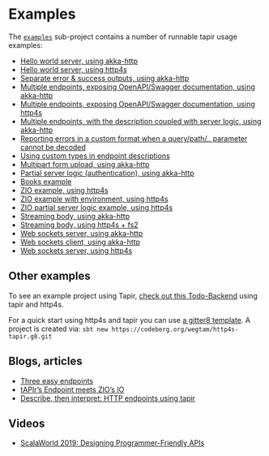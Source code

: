 # Examples

The [`examples`](https://github.com/softwaremill/tapir/tree/master/examples/src/main/scala/sttp/tapir/examples) sub-project contains a number of runnable tapir usage examples:

* [Hello world server, using akka-http](https://github.com/softwaremill/tapir/blob/master/examples/src/main/scala/sttp/tapir/examples/HelloWorldAkkaServer.scala)
* [Hello world server, using http4s](https://github.com/softwaremill/tapir/blob/master/examples/src/main/scala/sttp/tapir/examples/HelloWorldHttp4sServer.scala)
* [Separate error & success outputs, using akka-http](https://github.com/softwaremill/tapir/blob/master/examples/src/main/scala/sttp/tapir/examples/ErrorOutputsAkkaServer.scala)
* [Multiple endpoints, exposing OpenAPI/Swagger documentation, using akka-http](https://github.com/softwaremill/tapir/blob/master/examples/src/main/scala/sttp/tapir/examples/MultipleEndpointsDocumentationAkkaServer.scala)
* [Multiple endpoints, exposing OpenAPI/Swagger documentation, using http4s](https://github.com/softwaremill/tapir/blob/master/examples/src/main/scala/sttp/tapir/examples/MultipleEndpointsDocumentationHttp4sServer.scala)
* [Multiple endpoints, with the description coupled with server logic, using akka-http](https://github.com/softwaremill/tapir/blob/master/examples/src/main/scala/sttp/tapir/examples/MultipleServerEndpointsAkkaServer.scala)
* [Reporting errors in a custom format when a query/path/.. parameter cannot be decoded](https://github.com/softwaremill/tapir/blob/master/examples/src/main/scala/sttp/tapir/examples/CustomErrorsOnDecodeFailureAkkaServer.scala)
* [Using custom types in endpoint descriptions](https://github.com/softwaremill/tapir/blob/master/examples/src/main/scala/sttp/tapir/examples/EndpointWithCustomTypes.scala)
* [Multipart form upload, using akka-http](https://github.com/softwaremill/tapir/blob/master/examples/src/main/scala/sttp/tapir/examples/MultipartFormUploadAkkaServer.scala)
* [Partial server logic (authentication), using akka-http](https://github.com/softwaremill/tapir/blob/master/examples/src/main/scala/sttp/tapir/examples/PartialServerLogicAkka.scala)
* [Books example](https://github.com/softwaremill/tapir/blob/master/examples/src/main/scala/sttp/tapir/examples/BooksExample.scala)
* [ZIO example, using http4s](https://github.com/softwaremill/tapir/blob/master/examples/src/main/scala/sttp/tapir/examples/ZioExampleHttp4sServer.scala)
* [ZIO example with environment, using http4s](https://github.com/softwaremill/tapir/blob/master/examples/src/main/scala/sttp/tapir/examples/ZioEnvExampleHttp4sServer.scala)
* [ZIO partial server logic example, using http4s](https://github.com/softwaremill/tapir/blob/master/examples/src/main/scala/sttp/tapir/examples/ZioPartialServerLogicHttp4s.scala)
* [Streaming body, using akka-http](https://github.com/softwaremill/tapir/blob/master/examples/src/main/scala/sttp/tapir/examples/StreamingAkkaServer.scala)
* [Streaming body, using http4s + fs2](https://github.com/softwaremill/tapir/blob/master/examples/src/main/scala/sttp/tapir/examples/StreamingHttp4sFs2Server.scala)
* [Web sockets server, using akka-http](https://github.com/softwaremill/tapir/blob/master/examples/src/main/scala/sttp/tapir/examples/WebSocketAkkaServer.scala)
* [Web sockets client, using akka-http](https://github.com/softwaremill/tapir/blob/master/examples/src/main/scala/sttp/tapir/examples/WebSocketAkkaClient.scala)
* [Web sockets server, using http4s](https://github.com/softwaremill/tapir/blob/master/examples/src/main/scala/sttp/tapir/examples/WebSocketHttp4sServer.scala)

## Other examples

To see an example project using Tapir, [check out this Todo-Backend](https://github.com/hejfelix/tapir-http4s-todo-mvc) 
using tapir and http4s.

For a quick start using http4s and tapir you can use [a gitter8 template](https://codeberg.org/wegtam/http4s-tapir.g8).
A project is created via: `sbt new https://codeberg.org/wegtam/http4s-tapir.g8.git`

## Blogs, articles

* [Three easy endpoints](https://blog.softwaremill.com/three-easy-endpoints-a6cbd52b0a6e)
* [tAPIr’s Endpoint meets ZIO’s IO](https://blog.softwaremill.com/tapirs-endpoint-meets-zio-s-io-3278099c5e10)
* [Describe, then interpret: HTTP endpoints using tapir](https://blog.softwaremill.com/describe-then-interpret-http-endpoints-using-tapir-ac139ba565b0)

## Videos

* [ScalaWorld 2019: Designing Programmer-Friendly APIs](https://www.youtube.com/watch?v=I3loMuHnYqw)
